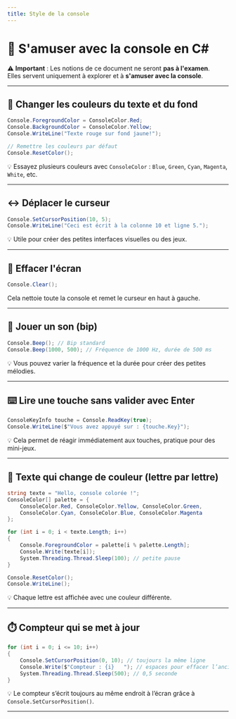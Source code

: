 ```yaml
---
title: Style de la console
---
```


# 🎉 S'amuser avec la console en C#

⚠️ **Important** : Les notions de ce document ne seront **pas à l'examen**.  
Elles servent uniquement à explorer et à **s'amuser avec la console**.

---

## 🎨 Changer les couleurs du texte et du fond

```csharp
Console.ForegroundColor = ConsoleColor.Red;
Console.BackgroundColor = ConsoleColor.Yellow;
Console.WriteLine("Texte rouge sur fond jaune!");

// Remettre les couleurs par défaut
Console.ResetColor();
```

💡 Essayez plusieurs couleurs avec `ConsoleColor` : `Blue`, `Green`, `Cyan`, `Magenta`, `White`, etc.

---

## ↔️ Déplacer le curseur

```csharp
Console.SetCursorPosition(10, 5);
Console.WriteLine("Ceci est écrit à la colonne 10 et ligne 5.");
```

💡 Utile pour créer des petites interfaces visuelles ou des jeux.

---

## 📏 Effacer l'écran

```csharp
Console.Clear();
```

Cela nettoie toute la console et remet le curseur en haut à gauche.

---

## 🎵 Jouer un son (bip)

```csharp
Console.Beep(); // Bip standard
Console.Beep(1000, 500); // Fréquence de 1000 Hz, durée de 500 ms
```

💡 Vous pouvez varier la fréquence et la durée pour créer des petites mélodies.

---

## ⌨️ Lire une touche sans valider avec Enter

```csharp
ConsoleKeyInfo touche = Console.ReadKey(true);
Console.WriteLine($"Vous avez appuyé sur : {touche.Key}");
```

💡 Cela permet de réagir immédiatement aux touches, pratique pour des mini-jeux.

---

## 🌈 Texte qui change de couleur (lettre par lettre)

```csharp
string texte = "Hello, console colorée !";
ConsoleColor[] palette = {
    ConsoleColor.Red, ConsoleColor.Yellow, ConsoleColor.Green,
    ConsoleColor.Cyan, ConsoleColor.Blue, ConsoleColor.Magenta
};

for (int i = 0; i < texte.Length; i++)
{
    Console.ForegroundColor = palette[i % palette.Length];
    Console.Write(texte[i]);
    System.Threading.Thread.Sleep(100); // petite pause
}

Console.ResetColor();
Console.WriteLine();
```

💡 Chaque lettre est affichée avec une couleur différente.  

---

## ⏱️ Compteur qui se met à jour

```csharp
for (int i = 0; i <= 10; i++)
{
    Console.SetCursorPosition(0, 10); // toujours la même ligne
    Console.Write($"Compteur : {i}   "); // espaces pour effacer l’ancien
    System.Threading.Thread.Sleep(500); // 0,5 seconde
}
```

💡 Le compteur s’écrit toujours au même endroit à l’écran grâce à `Console.SetCursorPosition()`.  

---

